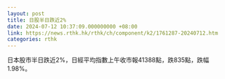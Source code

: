```yaml
---
layout: post
title: 日股半日跌近2%
date: 2024-07-12 10:37:09.000000000 +08:00
link: https://news.rthk.hk/rthk/ch/component/k2/1761287-20240712.htm
categories: rthk
---
```


日本股市半日跌近2%，日經平均指數上午收市報41388點，跌835點，跌幅1.98%。
